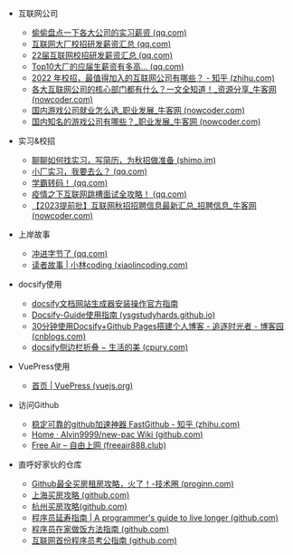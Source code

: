 - 互联网公司

  - [偷偷盘点一下各大公司的实习薪资 (qq.com)](https://mp.weixin.qq.com/s/PoNAbIUboFh0ZWoM579jmQ)
  - [互联网大厂校招研发薪资汇总 (qq.com)](https://mp.weixin.qq.com/s/7XLlYoQLIJ33XyCtPVbLfQ)
  - [22届互联网校招研发薪资汇总 (qq.com)](https://mp.weixin.qq.com/s/Zt9aHCltxArPj4CzizegPw)
  - [Top10大厂的应届生薪资有多高... (qq.com)](https://mp.weixin.qq.com/s?__biz=MzIxNDM1NjAyMQ==&mid=2247487316&idx=1&sn=730ad2259165c2ca9a91e2c8a78e2e95&scene=21#wechat_redirect)
  - [2022 年校招，最值得加入的互联网公司有哪些？ - 知乎 (zhihu.com)](https://www.zhihu.com/question/410189731/answer/1873449125)
  - [各大互联网公司的核心部门都有什么？一文全知道！_资源分享_牛客网 (nowcoder.com)](https://www.nowcoder.com/discuss/930728?type=all&order=recall&pos=&page=0&ncTraceId=&channel=-1&source_id=search_all_nctrack&gio_id=98282C0B04977C65591D5F3B67A1E06D-1649824244723)
  - [国内游戏公司就业怎么选_职业发展_牛客网 (nowcoder.com)](https://www.nowcoder.com/discuss/693455?type=all&order=recall&pos=&page=1&ncTraceId=&channel=-1&source_id=search_all_nctrack&gio_id=98282C0B04977C65591D5F3B67A1E06D-1650189979297)
  - [国内知名的游戏公司有哪些？_职业发展_牛客网 (nowcoder.com)](https://www.nowcoder.com/discuss/65029?type=all&order=recall&pos=&page=1&ncTraceId=&channel=-1&source_id=search_all_nctrack&gio_id=98282C0B04977C65591D5F3B67A1E06D-1650190230354)
- 实习&校招
  - [聊聊如何找实习，写简历，为秋招做准备 (shimo.im)](https://shimo.im/docs/gXqmelM1PVhePGqo/read)
  - [小厂实习，我要去么？ (qq.com)](https://mp.weixin.qq.com/s/T1LNXFPqCuUkxRCleEYEhg)
  - [学霸转码！ (qq.com)](https://mp.weixin.qq.com/s?__biz=MzUxNjY5NTYxNA==&mid=2247499830&idx=1&sn=0ea4255b933c8c848b96af065b383874&chksm=f9a1f367ced67a71ab790d308ae0e808b72058cfd36b87589fc446eefe3abbcd98dd265f0e98&scene=178&cur_album_id=1998269915908177921#rd)
  - [疫情之下互联网跳槽面试全攻略！ (qq.com)](https://mp.weixin.qq.com/s/QLzB6H3NqqC9B-cs9Uhssg)
  - [【2023提前批】互联网秋招招聘信息最新汇总_招聘信息_牛客网 (nowcoder.com)](https://www.nowcoder.com/discuss/935228)


- 上岸故事

  - [冲进字节了 (qq.com)](https://mp.weixin.qq.com/s/3ovw58x3suqjPRClvDvDBg)
  - [读者故事 | 小林coding (xiaolincoding.com)](https://xiaolincoding.com/reader_nb/)
- docsify使用
  - [docsify文档网站生成器安装操作官方指南](https://docsify.js.org/#/zh-cn/)
  - [Docsify-Guide使用指南 (ysgstudyhards.github.io)](https://ysgstudyhards.github.io/Docsify-Guide/#/)
  - [30分钟使用Docsify+Github Pages搭建个人博客 - 追逐时光者 - 博客园 (cnblogs.com)](https://www.cnblogs.com/Can-daydayup/p/15779888.html)
  - [docsify侧边栏折叠 − 生活的美 (cpury.com)](https://cpury.com/1408.html)
- VuePress使用
  - [首页 | VuePress (vuejs.org)](https://v2.vuepress.vuejs.org/zh/)
- 访问Github

  - [稳定可靠的github加速神器 FastGithub - 知乎 (zhihu.com)](https://zhuanlan.zhihu.com/p/432414619)
  - [Home · Alvin9999/new-pac Wiki (github.com)](https://github.com/Alvin9999/new-pac/wiki)
  - [Free Air – 自由上网 (freeair888.club)](https://tr1.freeair888.club/)

- 直呼好家伙的仓库
  - [Github最全买房租房攻略，火了！-技术圈 (proginn.com)](https://jishuin.proginn.com/p/763bfbd32635)
  - [上海买房攻略 (github.com)](https://github.com/ayuer/shanghai_house_knowledge)
  - [杭州买房攻略(github.com)](https://github.com/houshanren/hangzhou_house_knowledge)
  - [程序员延寿指南 | A programmer's guide to live longer (github.com)](https://github.com/geekan/HowToLiveLonger)
  - [程序员在家做饭方法指南 (github.com)](https://github.com/Anduin2017/HowToCook)
  - [互联网首份程序员考公指南 (github.com)](https://github.com/coder2gwy/coder2gwy)
